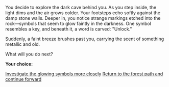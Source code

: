 You decide to explore the dark cave behind you. As you step inside, the light dims and the air grows colder. Your footsteps echo softly against the damp stone walls. Deeper in, you notice strange markings etched into the rock—symbols that seem to glow faintly in the darkness. One symbol resembles a key, and beneath it, a word is carved: "Unlock."

Suddenly, a faint breeze brushes past you, carrying the scent of something metallic and old.

What will you do next?

**Your choice:**

[Investigate the glowing symbols more closely](symbols.md)
[Return to the forest path and continue forward](forest-trail.md)